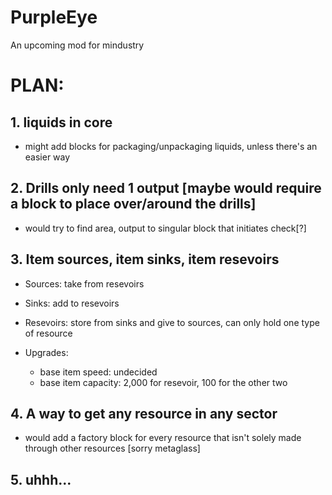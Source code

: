 # PurpleEye
An upcoming mod for mindustry

# PLAN: 


## 1. liquids in core
- might add blocks for packaging/unpackaging liquids, unless there's an easier way

## 2. Drills only need 1 output [maybe would require a block to place over/around the drills]
- would try to find area, output to singular block that initiates check[?]

## 3. Item sources, item sinks, item resevoirs
- Sources: take from resevoirs
- Sinks: add to resevoirs
- Resevoirs: store from sinks and give to sources, can only hold one type of resource

- Upgrades:
  - base item speed: undecided
  - base item capacity: 2,000 for resevoir, 100 for the other two

## 4. A way to get any resource in any sector
- would add a factory block for every resource that isn't solely made through other resources [sorry metaglass]

## 5. uhhh...
